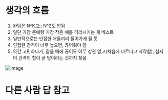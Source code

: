 # 생각의 흐름
1. 완탐은 N^K고;; N^2도 안됨
2. 일단 가장 큰애랑 가장 작은 애를 격리시키는 게 베스트
3. 일반적으로는 인접한 애들끼리 들어가게 될 듯
4. 인접한 간격이 너무 높으면, 끊어줘야 함
5. 약간 고민하다가, 같을 때에 끊어도 아무 상관 없고(처음에 다르다고 착각함), 심지어 간격의 합이 곧 답이라는 것까지 찾음

![image](https://github.com/user-attachments/assets/27867718-efd6-4991-9ab6-50828818177c)


# 다른 사람 답 참고
